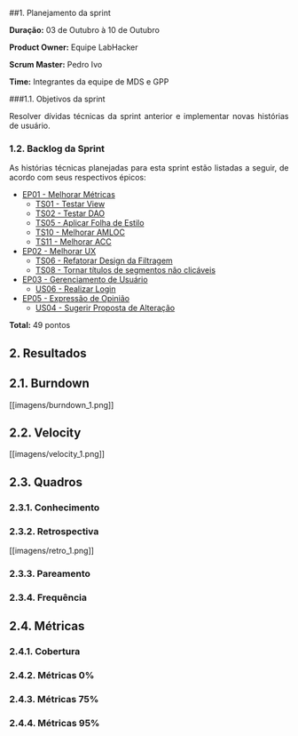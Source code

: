 ##1. Planejamento da sprint

**Duração:** 03 de Outubro à 10 de Outubro

**Product Owner:** Equipe LabHacker

**Scrum Master:** Pedro Ivo

**Time:** Integrantes da equipe de MDS e GPP

###1.1. Objetivos da sprint

<p align="justify"> Resolver dívidas técnicas da sprint anterior e implementar novas histórias de usuário.</p>

### 1.2. Backlog da Sprint

<p align="justify"> As histórias técnicas planejadas para esta sprint estão listadas a seguir, de acordo com seus respectivos épicos: </p>

* [EP01 - Melhorar Métricas](https://github.com/fga-gpp-mds/2016.2-WikiLegis/issues/12)
   * [TS01 - Testar View](https://github.com/fga-gpp-mds/2016.2-WikiLegis/issues/19)
   * [TS02 - Testar DAO](https://github.com/fga-gpp-mds/2016.2-WikiLegis/issues/9)
   * [TS05 - Aplicar Folha de Estilo](https://github.com/fga-gpp-mds/2016.2-WikiLegis/issues/13)
   * [TS10 - Melhorar AMLOC](https://github.com/fga-gpp-mds/2016.2-WikiLegis/issues/18)
   * [TS11 - Melhorar ACC](https://github.com/fga-gpp-mds/2016.2-WikiLegis/issues/22)
* [EP02 - Melhorar UX](https://github.com/fga-gpp-mds/2016.2-WikiLegis/issues/15)
   * [TS06 - Refatorar Design da Filtragem](https://github.com/fga-gpp-mds/2016.2-WikiLegis/issues/10)
   * [TS08 - Tornar títulos de segmentos não clicáveis](https://github.com/fga-gpp-mds/2016.2-WikiLegis/issues/16)
* [EP03 - Gerenciamento de Usuário](https://github.com/fga-gpp-mds/2016.2-WikiLegis/issues/33)
   * [US06 - Realizar Login](https://github.com/fga-gpp-mds/2016.2-WikiLegis/issues/23)
* [EP05 - Expressão de Opinião](https://github.com/fga-gpp-mds/2016.2-WikiLegis/issues/35)
   * [US04 - Sugerir Proposta de Alteração](https://github.com/fga-gpp-mds/2016.2-WikiLegis/issues/24)

**Total:** 49 pontos

## 2. Resultados

## 2.1. Burndown

[[imagens/burndown_1.png]]

## 2.2. Velocity

[[imagens/velocity_1.png]]

## 2.3. Quadros

### 2.3.1. Conhecimento

### 2.3.2. Retrospectiva

[[imagens/retro_1.png]]

### 2.3.3. Pareamento

### 2.3.4. Frequência

## 2.4. Métricas

### 2.4.1. Cobertura

### 2.4.2. Métricas 0%

### 2.4.3. Métricas 75%

### 2.4.4. Métricas 95%
